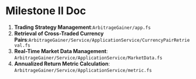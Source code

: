 # Milestone II Doc

1. **Trading Strategy Management**:```ArbitrageGainer/app.fs```
2. **Retrieval of Cross-Traded Currency Pairs**:```ArbitrageGainer/Service/ApplicationService/CurrencyPairRetrieval.fs```
3. **Real-Time Market Data Management**: ```ArbitrageGainer/Service/ApplicationService/MarketData.fs```
4. **Annualized Return Metric Calculation**: ```ArbitrageGainer/Service/ApplicationService/metric.fs```